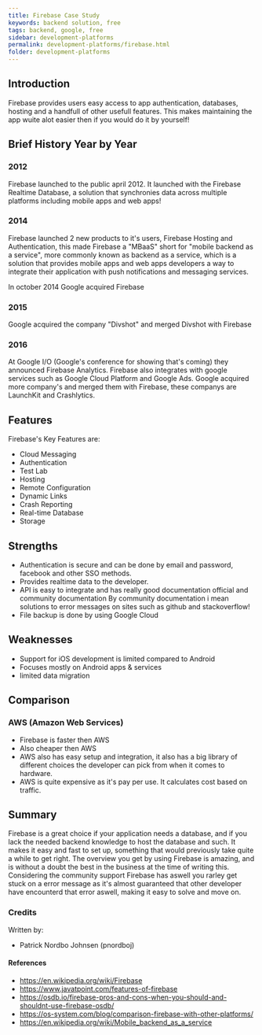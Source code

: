 ```yaml
---
title: Firebase Case Study
keywords: backend solution, free
tags: backend, google, free
sidebar: development-platforms
permalink: development-platforms/firebase.html
folder: development-platforms
---
```


## Introduction

Firebase provides users easy access to app authentication, databases, hosting and a handfull of other usefull features.
This makes maintaining the app wuite alot easier then if you would do it by yourself!

## Brief History Year by Year

### 2012
Firebase launched to the public april 2012.
It launched with the Firebase Realtime Database, a solution that synchronies data across multiple platforms including mobile apps and web apps!

### 2014
Firebase launched 2 new products to it's users, Firebase Hosting and Authentication, this made Firebase a "MBaaS" short for "mobile backend as a service", more commonly known as backend as a service, which is a solution that provides mobile apps and web apps developers a way to integrate their application with push notifications and messaging services. 

In october 2014 Google acquired Firebase

### 2015

Google acquired the company "Divshot" and merged Divshot with Firebase

### 2016

At Google I/O (Google's conference for showing that's coming) they announced Firebase Analytics.
Firebase also integrates with google services such as Google Cloud Platform and Google Ads.
Google acquired more company's and merged them with Firebase, these companys are
LaunchKit and Crashlytics.

## Features

Firebase's Key Features are:

- Cloud Messaging
- Authentication
- Test Lab
- Hosting
- Remote Configuration
- Dynamic Links
- Crash Reporting
- Real-time Database
- Storage

## Strengths

- Authentication is secure and can be done by email and password, facebook and other SSO methods.
- Provides realtime data to the developer.
- API is easy to integrate and has really good documentation official and community documentation
By community documentation i mean solutions to error messages on sites such as github and stackoverflow!
- File backup is done by using Google Cloud

## Weaknesses

- Support for iOS development is limited compared to Android
- Focuses mostly on Android apps & services
- limited data migration

## Comparison

### AWS (Amazon Web Services)
- Firebase is faster then AWS
- Also cheaper then AWS
- AWS also has easy setup and integration, it also has a big library of different choices the developer can pick from when it comes to hardware.
- AWS is quite expensive as it's pay per use. It calculates cost based on traffic.

## Summary

Firebase is a great choice if your application needs a database, and if you lack the needed backend knowledge to host the database and such.
It makes it easy and fast to set up, something that would previously take quite a while to get right.
The overview you get by using Firebase is amazing, and is without a doubt the best in the business at the time of writing this.
Considering the community support Firebase has aswell you rarley get stuck on a error message as it's almost guaranteed that other developer
have encounterd that error aswell, making it easy to solve and move on.

### Credits

Written by: 
- Patrick Nordbo Johnsen (pnordboj)

#### References

- https://en.wikipedia.org/wiki/Firebase
- https://www.javatpoint.com/features-of-firebase
- https://osdb.io/firebase-pros-and-cons-when-you-should-and-shouldnt-use-firebase-osdb/
- https://os-system.com/blog/comparison-firebase-with-other-platforms/
- https://en.wikipedia.org/wiki/Mobile_backend_as_a_service
